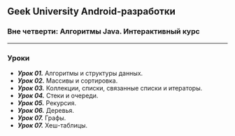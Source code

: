 ## Geek University Android-разработки
### Вне четверти: Алгоритмы Java. Интерактивный курс

---

### Уроки
- ***Урок 01.*** Алгоритмы и структуры данных. 
- ***Урок 02.*** Массивы и сортировка. 
- ***Урок 03.*** Коллекции, списки, связанные списки и итераторы.
- ***Урок 04.*** Стеки и очереди. 
- ***Урок 05.*** Рекурсия. 
- ***Урок 06.*** Деревья. 
- ***Урок 07.*** Графы. 
- ***Урок 07.*** Хеш-таблицы. 
